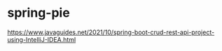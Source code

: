 # spring-pie
https://www.javaguides.net/2021/10/spring-boot-crud-rest-api-project-using-IntelliJ-IDEA.html
